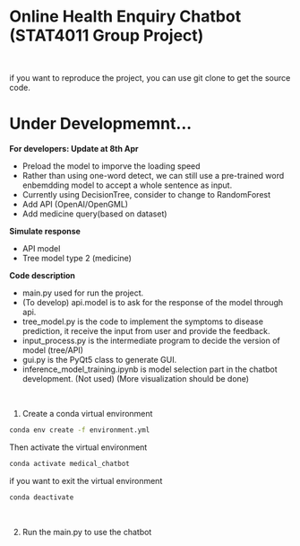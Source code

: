 # Online Health Enquiry Chatbot (STAT4011 Group Project)
<br>

if you want to reproduce the project, you can use git clone to get the source code.

# Under Developmemnt...
**For developers: Update at 8th Apr**
- Preload the model to imporve the loading speed
- Rather than using one-word detect, we can still use a pre-trained word enbemdding model to accept a whole sentence as input.
- Currently using DecisionTree, consider to change to RandomForest
- Add API (OpenAI/OpenGML)
- Add medicine query(based on dataset)

**Simulate response**
- API model
- Tree model type 2 (medicine)
  
**Code description**
- main.py used for run the project.
- (To develop) api.model is to ask for the response of the model through api.
- tree_model.py is the code to implement the symptoms to disease prediction, it receive the input from user and provide the feedback.
- input_process.py is the intermediate program to decide the version of model (tree/API)
- gui.py is the PyQt5 class to generate GUI.
- inference_model_training.ipynb is model selection part in the chatbot development. (Not used) (More visualization should be done)
<br>

1. Create a conda virtual environment
```bash
conda env create -f environment.yml
```
Then activate the virtual environment
```bash
conda activate medical_chatbot
```
if you want to exit the virtual environment
```bash
conda deactivate
```
<br>

<!-- 2. Run api_generate.py to generate the GLOVE model we used in the program. The model will be prepared under the directory ./working -->

2. Run the main.py to use the chatbot

